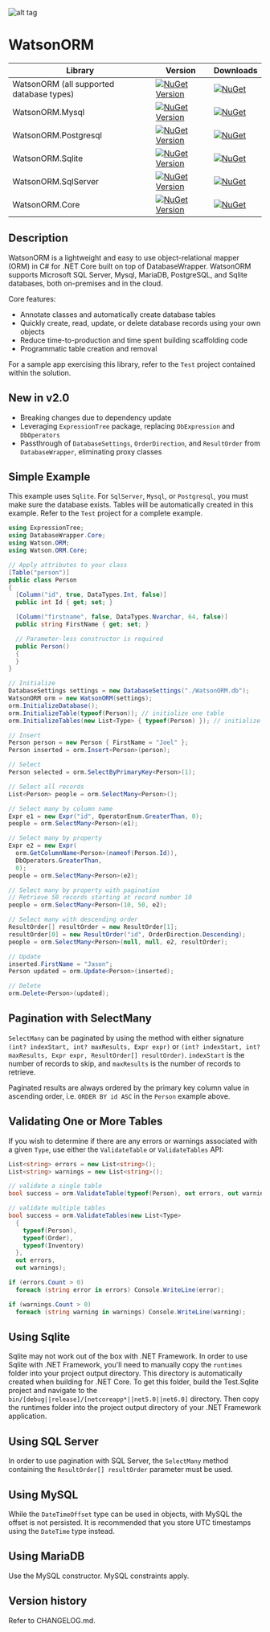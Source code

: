 ![alt tag](https://github.com/jchristn/watsonorm/blob/master/assets/watson.ico)

# WatsonORM

| Library | Version | Downloads |
|---|---|---|
| WatsonORM (all supported database types) | [![NuGet Version](https://img.shields.io/nuget/v/WatsonORM.svg?style=flat)](https://www.nuget.org/packages/WatsonORM/)  | [![NuGet](https://img.shields.io/nuget/dt/WatsonORM.svg)](https://www.nuget.org/packages/WatsonORM) |
| WatsonORM.Mysql | [![NuGet Version](https://img.shields.io/nuget/v/WatsonORM.Mysql.svg?style=flat)](https://www.nuget.org/packages/WatsonORM.Mysql/)  | [![NuGet](https://img.shields.io/nuget/dt/WatsonORM.Mysql.svg)](https://www.nuget.org/packages/WatsonORM.Mysql) |
| WatsonORM.Postgresql | [![NuGet Version](https://img.shields.io/nuget/v/WatsonORM.Postgresql.svg?style=flat)](https://www.nuget.org/packages/WatsonORM.Postgresql/)  | [![NuGet](https://img.shields.io/nuget/dt/WatsonORM.Postgresql.svg)](https://www.nuget.org/packages/WatsonORM.Postgresql) |
| WatsonORM.Sqlite | [![NuGet Version](https://img.shields.io/nuget/v/WatsonORM.Sqlite.svg?style=flat)](https://www.nuget.org/packages/WatsonORM.Sqlite/)  | [![NuGet](https://img.shields.io/nuget/dt/WatsonORM.Sqlite.svg)](https://www.nuget.org/packages/WatsonORM.Sqlite) |
| WatsonORM.SqlServer | [![NuGet Version](https://img.shields.io/nuget/v/WatsonORM.SqlServer.svg?style=flat)](https://www.nuget.org/packages/WatsonORM.SqlServer/)  | [![NuGet](https://img.shields.io/nuget/dt/WatsonORM.SqlServer.svg)](https://www.nuget.org/packages/WatsonORM.SqlServer) |
| WatsonORM.Core | [![NuGet Version](https://img.shields.io/nuget/v/WatsonORM.Core.svg?style=flat)](https://www.nuget.org/packages/WatsonORM.Core/)  | [![NuGet](https://img.shields.io/nuget/dt/WatsonORM.Core.svg)](https://www.nuget.org/packages/WatsonORM.Core) |
 
## Description

WatsonORM is a lightweight and easy to use object-relational mapper (ORM) in C# for .NET Core built on top of DatabaseWrapper.  WatsonORM supports Microsoft SQL Server, Mysql, MariaDB, PostgreSQL, and Sqlite databases, both on-premises and in the cloud.

Core features:

- Annotate classes and automatically create database tables
- Quickly create, read, update, or delete database records using your own objects
- Reduce time-to-production and time spent building scaffolding code
- Programmatic table creation and removal

For a sample app exercising this library, refer to the ```Test``` project contained within the solution.

## New in v2.0

- Breaking changes due to dependency update
- Leveraging ```ExpressionTree``` package, replacing ```DbExpression``` and ```DbOperators```
- Passthrough of ```DatabaseSettings```, ```OrderDirection```, and ```ResultOrder``` from ```DatabaseWrapper```, eliminating proxy classes

## Simple Example

This example uses ```Sqlite```.  For ```SqlServer```, ```Mysql```, or ```Postgresql```, you must make sure the database exists.  Tables will be automatically created in this example.  Refer to the ```Test``` project for a complete example.
```csharp
using ExpressionTree;
using DatabaseWrapper.Core;
using Watson.ORM;
using Watson.ORM.Core;

// Apply attributes to your class
[Table("person")]
public class Person
{
  [Column("id", true, DataTypes.Int, false)]
  public int Id { get; set; }

  [Column("firstname", false, DataTypes.Nvarchar, 64, false)]
  public string FirstName { get; set; }

  // Parameter-less constructor is required
  public Person()
  {
  }
}

// Initialize
DatabaseSettings settings = new DatabaseSettings("./WatsonORM.db");
WatsonORM orm = new WatsonORM(settings);
orm.InitializeDatabase();
orm.InitializeTable(typeof(Person)); // initialize one table
orm.InitializeTables(new List<Type> { typeof(Person) }); // initialize multiple tables

// Insert 
Person person = new Person { FirstName = "Joel" };
Person inserted = orm.Insert<Person>(person);

// Select
Person selected = orm.SelectByPrimaryKey<Person>(1); 

// Select all records
List<Person> people = orm.SelectMany<Person>();

// Select many by column name
Expr e1 = new Expr("id", OperatorEnum.GreaterThan, 0);
people = orm.SelectMany<Person>(e1);

// Select many by property
Expr e2 = new Expr(
  orm.GetColumnName<Person>(nameof(Person.Id)),
  DbOperators.GreaterThan,
  0);
people = orm.SelectMany<Person>(e2);

// Select many by property with pagination
// Retrieve 50 records starting at record number 10
people = orm.SelectMany<Person>(10, 50, e2);

// Select many with descending order
ResultOrder[] resultOrder = new ResultOrder[1];
resultOrder[0] = new ResultOrder("id", OrderDirection.Descending);
people = orm.SelectMany<Person>(null, null, e2, resultOrder);

// Update
inserted.FirstName = "Jason";
Person updated = orm.Update<Person>(inserted);

// Delete
orm.Delete<Person>(updated); 
```
 
## Pagination with SelectMany

```SelectMany``` can be paginated by using the method with either signature ```(int? indexStart, int? maxResults, Expr expr)``` or ```(int? indexStart, int? maxResults, Expr expr, ResultOrder[] resultOrder)```.  ```indexStart``` is the number of records to skip, and ```maxResults``` is the number of records to retrieve.  

Paginated results are always ordered by the primary key column value in ascending order, i.e. ```ORDER BY id ASC``` in the ```Person``` example above.

## Validating One or More Tables

If you wish to determine if there are any errors or warnings associated with a given ```Type```, use either the ```ValidateTable``` or ```ValidateTables``` API:
```csharp
List<string> errors = new List<string>();
List<string> warnings = new List<string>();

// validate a single table
bool success = orm.ValidateTable(typeof(Person), out errors, out warnings);

// validate multiple tables
bool success = orm.ValidateTables(new List<Type> 
  {
    typeof(Person),
    typeof(Order),
    typeof(Inventory)
  },
  out errors,
  out warnings);

if (errors.Count > 0) 
  foreach (string error in errors) Console.WriteLine(error);

if (warnings.Count > 0) 
  foreach (string warning in warnings) Console.WriteLine(warning);
```

## Using Sqlite

Sqlite may not work out of the box with .NET Framework. In order to use Sqlite with .NET Framework, you'll need to manually copy the ```runtimes``` folder into your project output directory. This directory is automatically created when building for .NET Core. To get this folder, build the Test.Sqlite project and navigate to the ```bin/[debug||release]/[netcoreapp*||net5.0||net6.0]``` directory. Then copy the runtimes folder into the project output directory of your .NET Framework application.

## Using SQL Server

In order to use pagination with SQL Server, the ```SelectMany``` method containing the ```ResultOrder[] resultOrder``` parameter must be used.

## Using MySQL

While the ```DateTimeOffset``` type can be used in objects, with MySQL the offset is not persisted.  It is recommended that you store UTC timestamps using the ```DateTime``` type instead.

## Using MariaDB

Use the MySQL constructor.  MySQL constraints apply.

## Version history

Refer to CHANGELOG.md.
